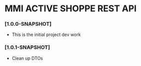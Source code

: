 # MMI ACTIVE SHOPPE REST API

### [1.0.0-SNAPSHOT]

- This is the initial project dev work

### [1.0.1-SNAPSHOT]

- Clean up DTOs
